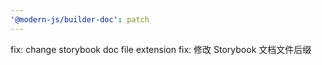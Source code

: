 ```yaml
---
'@modern-js/builder-doc': patch
---
```


fix: change storybook doc file extension
fix: 修改 Storybook 文档文件后缀
